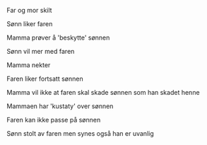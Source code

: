 Far og mor skilt

Sønn liker faren

Mamma prøver å 'beskytte' sønnen

Sønn vil mer med faren

Mamma nekter

Faren liker fortsatt sønnen

Mamma vil ikke at faren skal skade sønnen som han skadet henne

Mammaen har 'kustaty' over sønnen

Faren kan ikke passe på sønnen

Sønn stolt av faren men synes også han er uvanlig



<!-- λ says no  -->
